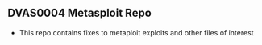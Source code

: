 DVAS0004 Metasploit Repo
------------------------

* This repo contains fixes to metaploit exploits and other files of interest
